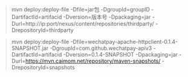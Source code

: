 
> mvn deploy:deploy-file -Dfile=jar包 -DgroupId=groupID -DartifactId=artifacid -Dversion=版本号 -Dpackaging=jar -Durl=http://ip:port/nexus/content/repositories/thirdparty/ -DrepositoryId=thirdparty


> mvn deploy:deploy-file -Dfile=wechatpay-apache-httpclient-0.1.4-SNAPSHOT.jar -DgroupId=com.github.wechatpay-apiv3 -DartifactId=artifacid -Dversion=0.1.4-SNAPSHOT -Dpackaging=jar -Durl=https://mvn.caimom.net/repository/maven-snapshots/ -DrepositoryId=snapshots